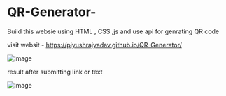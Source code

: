 # QR-Generator-

Build this websie using HTML , CSS ,js and use api for genrating QR code 

visit websit - https://piyushrajyadav.github.io/QR-Generator/

![image](https://github.com/user-attachments/assets/381ca6ae-23af-4d5c-9529-32b707c6cb5a)

result after submitting link or text 

![image](https://github.com/user-attachments/assets/e42a36e3-35f8-47e9-aba7-1682f5a56d66)
